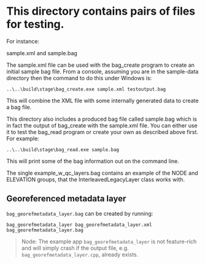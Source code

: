 
# This directory contains pairs of files for testing.

For instance:

sample.xml and sample.bag

The sample.xml file can be used with the bag_create program to create an initial
sample bag file. From a console, assuming you are in the sample-data
directory then the command to do this under Windows is:

```
..\..\build\stage\bag_create.exe sample.xml testoutput.bag
```

This will combine the XML file with some internally generated data to create
a bag file.

This directory also includes a produced bag file called sample.bag which is in
fact the output of bag_create with the sample.xml file. You can either use it
to test the bag_read program or create your own as described above first.
For example:

```
..\..\build\stage\bag_read.exe sample.bag
```

This will print some of the bag information out on the command line.

The single example_w_qc_layers.bag contains an example of the NODE and ELEVATION
groups, that the InterleavedLegacyLayer class works with.

## Georeferenced metadata layer
`bag_georefmetadata_layer.bag` can be created by running:
```
bag_georefmetadata_layer bag_georefmetadata_layer.xml bag_georefmetadata_layer.bag
```

> Node: The example app `bag_georefmetadata_layer` is not feature-rich and will 
> simply crash if the output file, e.g. `bag_georefmetadata_layer.cpp`, already exists.
